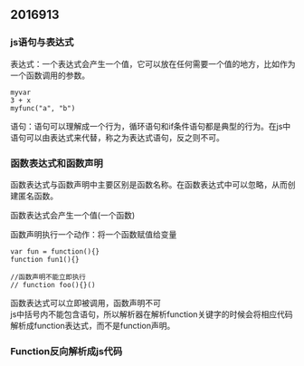 ## 2016913
### js语句与表达式
表达式：一个表达式会产生一个值，它可以放在任何需要一个值的地方，比如作为一个函数调用的参数。
```
myvar
3 + x
myfunc("a", "b")
```

语句：语句可以理解成一个行为，循环语句和if条件语句都是典型的行为。在js中语句可以由表达式来代替，称之为表达式语句，反之则不可。

### 函数表达式和函数声明
函数表达式与函数声明中主要区别是函数名称。在函数表达式中可以忽略，从而创建匿名函数。   


函数表达式会产生一个值(一个函数)   


函数声明执行一个动作：将一个函数赋值给变量  
```
var fun = function(){}
function fun1(){}
```

```
//函数声明不能立即执行
// function foo(){}()
```

函数表达式可以立即被调用，函数声明不可   
js中括号内不能包含语句，所以解析器在解析function关键字的时候会将相应代码解析成function表达式，而不是function声明。 

### Function反向解析成js代码  
